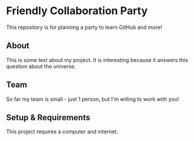 # Friendly Collaboration Party 

This repository is for planning a party to learn GitHub and more!

## About
This is some text about my project. It is interesting because it answers this question about the universe. 

## Team
So far my team is small - just 1 person, but I'm willing to work with you!

## Setup & Requirements
This project requires a computer and internet. 

